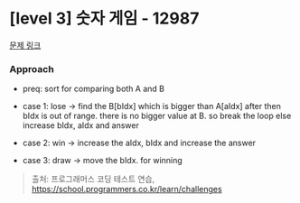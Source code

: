 # [level 3] 숫자 게임 - 12987 

[문제 링크](https://school.programmers.co.kr/learn/courses/30/lessons/12987) 

### Approach
- preq: sort for  comparing both A and B
  
- case 1: lose -> find the B[bIdx] which is bigger than A[aIdx] after then  bIdx is out of range. there is no bigger value at B. so break the loop else increase bIdx, aIdx and answer
- case 2: win -> increase the aIdx, bIdx and increase the answer
- case 3: draw -> move the bIdx. for winning


> 출처: 프로그래머스 코딩 테스트 연습, https://school.programmers.co.kr/learn/challenges
